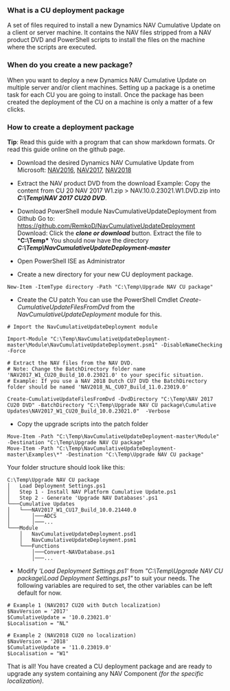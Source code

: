 ### What is a CU deployment package
A set of files required to install a new Dynamics NAV Cumulative Update on a client or server machine. It contains the NAV files stripped from a NAV product DVD and PowerShell scripts to install the files on the machine where the scripts are executed. 

### When do you create a new package?
When you want to deploy a new Dynamics NAV Cumulative Update on multiple server and/or client machines. Setting up a package is a onetime task for each CU you are going to install. Once the package has been created the deployment of the CU on a machine is only a matter of a few clicks. 

### How to create a deployment package
**Tip**: Read this guide with a program that can show markdown formats. Or read this guide online on the github page. 

 * Download the desired Dynamics NAV Cumulative Update from Microsoft: [NAV2016], [NAV2017], [NAV2018]

 * Extract the NAV product DVD from the download
	Example: Copy the content from CU 20 NAV 2017 W1.zip > NAV.10.0.23021.W1.DVD.zip into ***C:\Temp\NAV 2017 CU20 DVD***.

 * Download PowerShell module NavCumulativeUpdateDeployment from Github
	Go to: https://github.com/RemkoD/NavCumulativeUpdateDeployment
	Download: Click the ***clone or download*** button. 
    Extract the file to ***C:\Temp\***
    You should now have the directory ***C:\Temp\NavCumulativeUpdateDeployment-master***

 * Open PowerShell ISE as Administrator

 * Create a new directory for your new CU deployment package.
 ``` PS
 New-Item -ItemType directory -Path "C:\Temp\Upgrade NAV CU package"
 ```
 
 * Create the CU patch
 You can use the PowerShell Cmdlet *Create-CumulativeUpdateFilesFromDvd* from the *NavCumulativeUpdateDeployment* module for this.
 
``` PS
# Import the NavCumulativeUpdateDeployment module

Import-Module "C:\Temp\NavCumulativeUpdateDeployment-master\Module\NavCumulativeUpdateDeployment.psm1" -DisableNameChecking -Force

# Extract the NAV files from the NAV DVD. 
# Note: Change the BatchDirectory folder name 'NAV2017_W1_CU20_Build_10.0.23021.0' to your specific situation.
# Example: If you use a NAV 2018 Dutch CU7 DVD the BatchDirectory folder should be named 'NAV2018_NL_CU07_Build_11.0.23019.0'

Create-CumulativeUpdateFilesFromDvd -DvdDirectory "C:\Temp\NAV 2017 CU20 DVD" -BatchDirectory "C:\Temp\Upgrade NAV CU package\Cumulative Updates\NAV2017_W1_CU20_Build_10.0.23021.0"  -Verbose
```

 * Copy the upgrade scripts into the patch folder
``` PS
Move-Item -Path "C:\Temp\NavCumulativeUpdateDeployment-master\Module" -Destination "C:\Temp\Upgrade NAV CU package"
Move-Item -Path "C:\Temp\NavCumulativeUpdateDeployment-master\Examples\*" -Destination "C:\Temp\Upgrade NAV CU package"
```
Your folder structure should look like this:
```
C:\Temp\Upgrade NAV CU package
│   Load Deployment Settings.ps1
│   Step 1 - Install NAV Platform Cumulative Update.ps1 
│   Step 2 - Generate 'Upgrade NAV Databases'.ps1
└───Cumulative Updates
│   └───NAV2017_W1_CU17_Build_10.0.21440.0
│       │───ADCS
│       │───...
└───Module
    │   NavCumulativeUpdateDeployment.psd1
    │   NavCumulativeUpdateDeployment.psm1
    └───Functions
        │───Convert-NAVDatabase.ps1
        │───...
```

* Modify *'Load Deployment Settings.ps1'* from *"C:\Temp\Upgrade NAV CU package\Load Deployment Settings.ps1"* to suit your needs.
  The following variables are required to set, the other variables can be left default for now.

``` PS
# Example 1 (NAV2017 CU20 with Dutch localization)
$NavVersion = '2017'
$CumulativeUpdate = '10.0.23021.0'
$Localisation = "NL" 

# Example 2 (NAV2018 CU20 no localization)
$NavVersion = '2018'
$CumulativeUpdate = '11.0.23019.0'
$Localisation = "W1" 
```

That is all! You have created a CU deployment package and are ready to upgrade any system containing any NAV Component *(for the specific localization)*. 

[NAV2016]: <https://support.microsoft.com/en-us/help/3108728/released-cumulative-updates-for-microsoft-dynamics-nav-2016>
[NAV2017]: <https://support.microsoft.com/en-us/help/3210255/released-cumulative-updates-for-microsoft-dynamics-nav-2017>
[NAV2018]: <https://support.microsoft.com/en-us/help/4072483/released-cumulative-updates-for-microsoft-dynamics-nav-2018>
